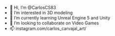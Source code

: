 - 👋 Hi, I’m @CarlosCS83
- 👀 I’m interested in 3D modeling
- 🌱 I’m currently learning Unreal Engine 5 and Unity
- 💞️ I’m looking to collaborate on Video Games
- 📫 instagram.com/carlos_carvajal_art/

<!---
CarlosCS83/CarlosCS83 is a ✨ special ✨ repository because its `README.md` (this file) appears on your GitHub profile.
You can click the Preview link to take a look at your changes.
--->
